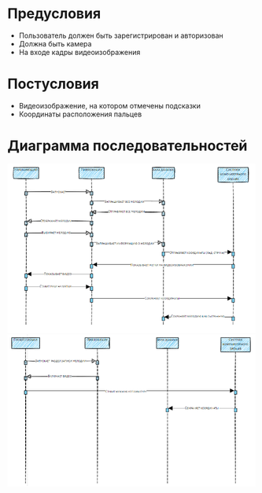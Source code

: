 # Предусловия
* Пользователь должен быть зарегистрирован и авторизован
* Должна быть камера
* На входе кадры видеоизображения

# Постусловия
* Видеоизображение, на котором отмечены подсказки
* Координаты расположения пальцев

# Диаграмма последовательностей

![sequence](../images/sequence.png)
![sequence1](../images/sequence1.png)